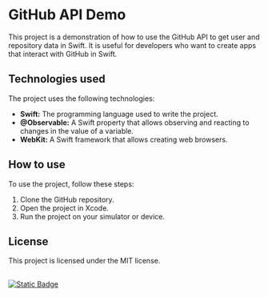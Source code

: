 # GitHub API Demo

This project is a demonstration of how to use the GitHub API to get user and repository data in Swift. It is useful for developers who want to create apps that interact with GitHub in Swift.

## Technologies used

The project uses the following technologies:

* **Swift:** The programming language used to write the project.
* **@Observable:** A Swift property that allows observing and reacting to changes in the value of a variable.
* **WebKit:** A Swift framework that allows creating web browsers.

## How to use

To use the project, follow these steps:

1. Clone the GitHub repository.
2. Open the project in Xcode.
3. Run the project on your simulator or device.

## License

This project is licensed under the MIT license.


## 
 [![Static Badge](https://img.shields.io/badge/license-MIT-green)](https://github.com/Lophiester/GitFinder/blob/main/LICENSE)
 
